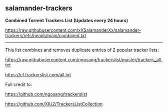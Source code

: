 ## salamander-trackers

**Combined Torrent Trackers List (Updates every 24 hours)**

https://raw.githubusercontent.com/xXSalamanderXx/salamander-trackers/refs/heads/main/combined.txt

-------------------------------------------------------------------------------------------------------

This list combines and removes duplicate entries of 2 popular tracker lists:

https://raw.githubusercontent.com/ngosang/trackerslist/master/trackers_all.txt

https://cf.trackerslist.com/all.txt

Full credit to:

https://github.com/ngosang/trackerslist

https://github.com/XIU2/TrackersListCollection
